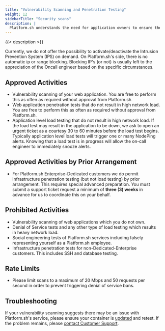 ```yaml
---
title: "Vulnerability Scanning and Penetration Testing"
weight: 12
sidebarTitle: "Security scans"
description: |
  Platform.sh understands the need for application owners to ensure the integrity, and standards compliance, of their applications. Because there could be adverse impacts to other clients which would violate our terms of service, we only permit certain types of tests.
---
```


{{< description >}}

Currently, we do not offer the possibility to activate/deactivate the Intrusion Prevention System (IPS) on demand.
On Platform.sh's side, there is no automatic ip or range blocking. Blocking IP's (or not) is usually left to the appreciation of the Oncall engineer based on the specific circumstances.

## Approved Activities

* Vulnerability scanning of your web application. You are free to perform this as often as required without approval from Platform.sh.
* Web application penetration tests that do not result in high network load.  You are free to perform this as often as required without approval from Platform.sh.
* Application level load testing that do not result in high network load. If the load test may result in the application to be down, we ask to open an urgent ticket as a courtesy 30 to 60 minutes before the load test begins. Typically application level load tests will trigger one or many NodePing alerts. Knowing that a load test is in progress will allow the on-call engineer to immediately snooze alerts.

## Approved Activities by Prior Arrangement

* For Platform.sh Enterprise-Dedicated customers we do permit infrastructure penetration testing (but not load testing) by prior arrangement.  This requires special advanced preparation. You must submit a support ticket request a minimum of **three (3) weeks** in advance for us to coordinate this on your behalf.

## Prohibited Activities

* Vulnerability scanning of web applications which you do not own.
* Denial of Service tests and any other type of load testing which results in heavy network load.
* Social engineering tests of Platform.sh services including falsely representing yourself as a Platform.sh employee.
* Infrastructure penetration tests for non-Dedicated-Enterprise customers. This includes SSH and database testing.

## Rate Limits

* Please limit scans to a maximum of 20 Mbps and 50 requests per second in order to prevent triggering denial of service bans.

## Troubleshooting

If your vulnerability scanning suggests there may be an issue with Platform.sh's service, please ensure your container is [updated](/security/updates.md) and retest. If the problem remains, please [contact Customer Support](/overview/get-support.md).
